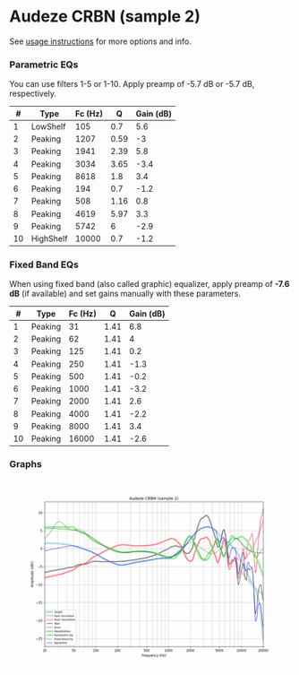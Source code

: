 # Audeze CRBN (sample 2)
See [usage instructions](https://github.com/jaakkopasanen/AutoEq#usage) for more options and info.

### Parametric EQs
You can use filters 1-5 or 1-10. Apply preamp of -5.7 dB or -5.7 dB, respectively.

|   # | Type      |   Fc (Hz) |    Q |   Gain (dB) |
|-----|-----------|-----------|------|-------------|
|   1 | LowShelf  |       105 | 0.7  |         5.6 |
|   2 | Peaking   |      1207 | 0.59 |        -3   |
|   3 | Peaking   |      1941 | 2.39 |         5.8 |
|   4 | Peaking   |      3034 | 3.65 |        -3.4 |
|   5 | Peaking   |      8618 | 1.8  |         3.4 |
|   6 | Peaking   |       194 | 0.7  |        -1.2 |
|   7 | Peaking   |       508 | 1.16 |         0.8 |
|   8 | Peaking   |      4619 | 5.97 |         3.3 |
|   9 | Peaking   |      5742 | 6    |        -2.9 |
|  10 | HighShelf |     10000 | 0.7  |        -1.2 |

### Fixed Band EQs
When using fixed band (also called graphic) equalizer, apply preamp of **-7.6 dB** (if available) and set gains manually with these parameters.

|   # | Type    |   Fc (Hz) |    Q |   Gain (dB) |
|-----|---------|-----------|------|-------------|
|   1 | Peaking |        31 | 1.41 |         6.8 |
|   2 | Peaking |        62 | 1.41 |         4   |
|   3 | Peaking |       125 | 1.41 |         0.2 |
|   4 | Peaking |       250 | 1.41 |        -1.3 |
|   5 | Peaking |       500 | 1.41 |        -0.2 |
|   6 | Peaking |      1000 | 1.41 |        -3.2 |
|   7 | Peaking |      2000 | 1.41 |         2.6 |
|   8 | Peaking |      4000 | 1.41 |        -2.2 |
|   9 | Peaking |      8000 | 1.41 |         3.4 |
|  10 | Peaking |     16000 | 1.41 |        -2.6 |

### Graphs
![](./Audeze%20CRBN%20(sample%202).png)
